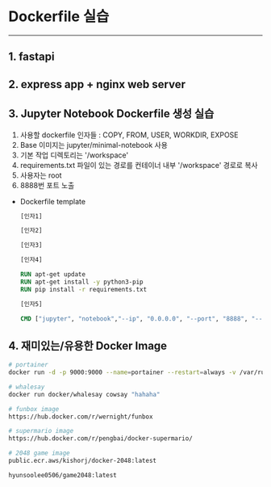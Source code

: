 # Dockerfile 실습

---

## 1. fastapi
## 2. express app + nginx web server
## 3. Jupyter Notebook Dockerfile 생성 실습

1. 사용할 dockerfile 인자들 : COPY, FROM, USER, WORKDIR, EXPOSE
2. Base 이미지는 jupyter/minimal-notebook 사용
3. 기본 작업 디렉토리는 '/workspace'
4. requirements.txt 파일이 있는 경로를 컨테이너 내부 '/workspace' 경로로 복사
5. 사용자는 root
6. 8888번 포트 노출

- Dockerfile template
    ```dockerfile
    [인자1]

    [인자2]

    [인자3]

    [인자4]

    RUN apt-get update
    RUN apt-get install -y python3-pip
    RUN pip install -r requirements.txt

    [인자5]

    CMD ["jupyter", "notebook","--ip", "0.0.0.0", "--port", "8888", "--allow-root", "--NotebookApp.token='password'"]
    ```

## 4. 재미있는/유용한 Docker Image

```sh
# portainer
docker run -d -p 9000:9000 --name=portainer --restart=always -v /var/run/docker.sock:/var/run/docker.sock -v portainer_data:/data portainer/portainer-ce

# whalesay
docker run docker/whalesay cowsay "hahaha"

# funbox image
https://hub.docker.com/r/wernight/funbox

# supermario image
https://hub.docker.com/r/pengbai/docker-supermario/

# 2048 game image
public.ecr.aws/kishorj/docker-2048:latest

hyunsoolee0506/game2048:latest

```

